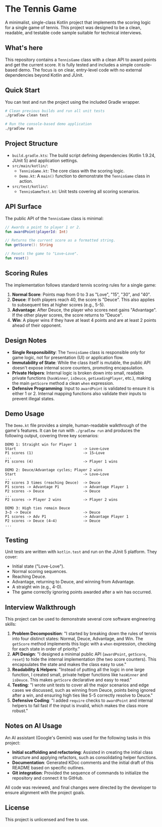 # The Tennis Game

A minimalist, single-class Kotlin project that implements the scoring logic for a single game of tennis. This project was designed to be a clean, readable, and testable code sample suitable for technical interviews.

## What's here

This repository contains a `TennisGame` class with a clean API to award points and get the current score. It is fully tested and includes a simple console-based demo. The focus is on clear, entry-level code with no external dependencies beyond Kotlin and JUnit.

## Quick Start

You can test and run the project using the included Gradle wrapper.

```bash
# Clean previous builds and run all unit tests
./gradlew clean test

# Run the console-based demo application
./gradlew run
```

## Project Structure

- `build.gradle.kts`: The build script defining dependencies (Kotlin 1.9.24, JUnit 5) and application settings.
- `src/main/kotlin/`:
  - `TennisGame.kt`: The core class with the scoring logic.
  - `Demo.kt`: A `main()` function to demonstrate the `TennisGame` class in action.
- `src/test/kotlin/`:
  - `TennisGameTest.kt`: Unit tests covering all scoring scenarios.

## API Surface

The public API of the `TennisGame` class is minimal:

```kotlin
// Awards a point to player 1 or 2.
fun awardPoint(playerId: Int)

// Returns the current score as a formatted string.
fun getScore(): String

// Resets the game to "Love–Love".
fun reset()
```

## Scoring Rules

The implementation follows standard tennis scoring rules for a single game:
1.  **Normal Score**: Points map from 0 to 3 as "Love", "15", "30", and "40".
2.  **Deuce**: If both players reach 40, the score is "Deuce". This also applies to subsequent ties at higher scores (e.g., 5-5).
3.  **Advantage**: After Deuce, the player who scores next gains "Advantage". If the other player scores, the score returns to "Deuce".
4.  **Win**: A player wins if they have at least 4 points and are at least 2 points ahead of their opponent.

## Design Notes

- **Single Responsibility**: The `TennisGame` class is responsible only for game logic, not for presentation (UI) or application flow.
- **Immutability of State**: While the class itself is mutable, the public API doesn't expose internal score counters, promoting encapsulation.
- **Private Helpers**: Internal logic is broken down into small, readable private functions (`hasWinner`, `isDeuce`, `getLeadingPlayer`, etc.), making the main `getScore` method a clean `when` expression.
- **Defensive Programming**: Input to `awardPoint` is validated to ensure it is either 1 or 2. Internal mapping functions also validate their inputs to prevent illegal states.

## Demo Usage

The `Demo.kt` file provides a simple, human-readable walkthrough of the game's features. It can be run with `./gradlew run` and produces the following output, covering three key scenarios:

```
DEMO 1: Straight win for Player 1
Start                               -> Love–Love
P1 scores (1)                       -> 15–Love
...
P1 scores (4)                       -> Player 1 wins

DEMO 2: Deuce/Advantage cycles; Player 2 wins
Start                               -> Love–Love
...
P2 scores 3 times (reaching Deuce)  -> Deuce
P1 scores -> Advantage P1           -> Advantage Player 1
P2 scores -> Deuce                  -> Deuce
...
P2 scores -> Player 2 wins          -> Player 2 wins

DEMO 3: High ties remain Deuce
3–3 -> Deuce                        -> Deuce
P1 scores -> Adv P1                 -> Advantage Player 1
P2 scores -> Deuce (4–4)            -> Deuce
...
```

## Testing

Unit tests are written with `kotlin.test` and run on the JUnit 5 platform. They cover:
- Initial state ("Love-Love").
- Normal scoring sequences.
- Reaching Deuce.
- Advantage, returning to Deuce, and winning from Advantage.
- A straight win (e.g., 4-0).
- The game correctly ignoring points awarded after a win has occurred.

## Interview Walkthrough

This project can be used to demonstrate several core software engineering skills:

1.  **Problem Decomposition**: "I started by breaking down the rules of tennis into four distinct states: Normal, Deuce, Advantage, and Win. The `getScore` method implements this logic with a `when` expression, checking for each state in order of priority."
2.  **API Design**: "I designed a minimal public API (`awardPoint`, `getScore`, `reset`) to hide the internal implementation (the two score counters). This encapsulates the state and makes the class easy to use."
3.  **Readability & Helpers**: "Instead of putting all the logic in one large function, I created small, private helper functions like `hasWinner` and `isDeuce`. This makes `getScore` declarative and easy to read."
4.  **Testing**: "I wrote unit tests to cover all the major scenarios and edge cases we discussed, such as winning from Deuce, points being ignored after a win, and ensuring high ties like 5-5 correctly resolve to Deuce."
5.  **Defensive Coding**: "I added `require` checks to `awardPoint` and internal helpers to fail fast if the input is invalid, which makes the class more robust."

## Notes on AI Usage

An AI assistant (Google's Gemini) was used for the following tasks in this project:
- **Initial scaffolding and refactoring**: Assisted in creating the initial class structure and applying refactors, such as consolidating helper functions.
- **Documentation**: Generated KDoc comments and the initial draft of this README based on specific outlines.
- **Git integration**: Provided the sequence of commands to initialize the repository and connect it to GitHub.

All code was reviewed, and final changes were directed by the developer to ensure alignment with the project goals.

## License

This project is unlicensed and free to use.